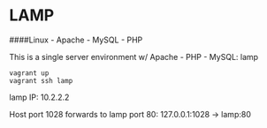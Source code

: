 LAMP
===

####Linux - Apache - MySQL - PHP

This is a single server environment w/ Apache - PHP - MySQL: lamp

```vagrant up```  
```vagrant ssh lamp```   

lamp  IP: 10.2.2.2  

Host port 1028 forwards to lamp port 80: 127.0.0.1:1028 -> lamp:80


